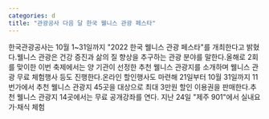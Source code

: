 ```yaml
---
categories: d
title: "관광공사 다음 달 한국 웰니스 관광 페스타"
---
```

한국관광공사는 10월 1~31일까지 "2022 한국 웰니스 관광 페스타"를 개최한다고 밝혔다.웰니스 관광은 건강 증진과 삶의 질 향상을 추구하는 관광 분야를 말한다.올해로 2회를 맞이한 이번 축제에서는 양 기관이 선정한 추천 웰니스 관광지를 소개하며 웰니스 관광 무료 체험행사 등도 진행한다.온라인 할인행사도 마련해 21일부터 10월 31일까지 11번가에서 추천 웰니스 관광지 45곳을 대상으로 최대 3만원 할인 이용권을 판매한다.추천 웰니스 관광지 14곳에서는 무료 공개강좌를 연다. 지난 24일 "제주 901"에서 실내요가·채식 체험